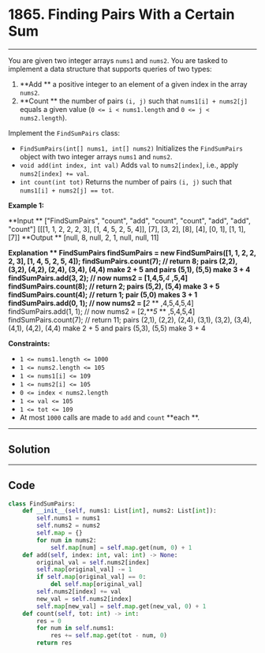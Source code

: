 # 1865. Finding Pairs With a Certain Sum

---

You are given two integer arrays `nums1` and `nums2`. You are tasked to implement a data structure that supports queries of two types:

  1. **Add ** a positive integer to an element of a given index in the array `nums2`.
  2. **Count ** the number of pairs `(i, j)` such that `nums1[i] + nums2[j]` equals a given value (`0 <= i < nums1.length` and `0 <= j < nums2.length`).



Implement the `FindSumPairs` class:

  * `FindSumPairs(int[] nums1, int[] nums2)` Initializes the `FindSumPairs` object with two integer arrays `nums1` and `nums2`.
  * `void add(int index, int val)` Adds `val` to `nums2[index]`, i.e., apply `nums2[index] += val`.
  * `int count(int tot)` Returns the number of pairs `(i, j)` such that `nums1[i] + nums2[j] == tot`.



 

**Example 1:**


**Input **
["FindSumPairs", "count", "add", "count", "count", "add", "add", "count"]
[[[1, 1, 2, 2, 2, 3], [1, 4, 5, 2, 5, 4]], [7], [3, 2], [8], [4], [0, 1], [1, 1], [7]]
**Output **
[null, 8, null, 2, 1, null, null, 11]

**Explanation **
FindSumPairs findSumPairs = new FindSumPairs([1, 1, 2, 2, 2, 3], [1, 4, 5, 2, 5, 4]);
findSumPairs.count(7);  // return 8; pairs (2,2), (3,2), (4,2), (2,4), (3,4), (4,4) make 2 + 5 and pairs (5,1), (5,5) make 3 + 4
findSumPairs.add(3, 2); // now nums2 = [1,4,5,**_4_ **,5,4]
findSumPairs.count(8);  // return 2; pairs (5,2), (5,4) make 3 + 5
findSumPairs.count(4);  // return 1; pair (5,0) makes 3 + 1
findSumPairs.add(0, 1); // now nums2 = [**_2_ ** ,4,5,4,5,4]
findSumPairs.add(1, 1); // now nums2 = [2,**_5_ ** ,5,4,5,4]
findSumPairs.count(7);  // return 11; pairs (2,1), (2,2), (2,4), (3,1), (3,2), (3,4), (4,1), (4,2), (4,4) make 2 + 5 and pairs (5,3), (5,5) make 3 + 4


 

**Constraints:**

  * `1 <= nums1.length <= 1000`
  * `1 <= nums2.length <= 105`
  * `1 <= nums1[i] <= 109`
  * `1 <= nums2[i] <= 105`
  * `0 <= index < nums2.length`
  * `1 <= val <= 105`
  * `1 <= tot <= 109`
  * At most `1000` calls are made to `add` and `count` **each **.

---

## Solution



---

## Code
```python
class FindSumPairs:
    def __init__(self, nums1: List[int], nums2: List[int]):
        self.nums1 = nums1
        self.nums2 = nums2
        self.map = {}
        for num in nums2:
            self.map[num] = self.map.get(num, 0) + 1
    def add(self, index: int, val: int) -> None:
        original_val = self.nums2[index]
        self.map[original_val] -= 1
        if self.map[original_val] == 0:
            del self.map[original_val]
        self.nums2[index] += val
        new_val = self.nums2[index]
        self.map[new_val] = self.map.get(new_val, 0) + 1
    def count(self, tot: int) -> int:
        res = 0
        for num in self.nums1:
            res += self.map.get(tot - num, 0)
        return res
```
